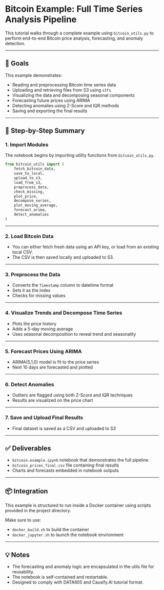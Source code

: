 
# Bitcoin Example: Full Time Series Analysis Pipeline

This tutorial walks through a complete example using `bitcoin_utils.py` to perform end-to-end Bitcoin price analysis, forecasting, and anomaly detection.

---

## 📌 Goals

This example demonstrates:
- Reading and preprocessing Bitcoin time series data
- Uploading and retrieving files from S3 using `s3fs`
- Visualizing the data and decomposing seasonal components
- Forecasting future prices using ARIMA
- Detecting anomalies using Z-Score and IQR methods
- Saving and exporting the final results

---

## 🧰 Step-by-Step Summary

### 1. Import Modules

The notebook begins by importing utility functions from `bitcoin_utils.py`.

```python
from bitcoin_utils import (
    fetch_bitcoin_data,
    save_to_local,
    upload_to_s3,
    load_from_s3,
    preprocess_data,
    check_missing,
    plot_price,
    decompose_series,
    plot_moving_average,
    forecast_arima,
    detect_anomalies
)
```

---

### 2. Load Bitcoin Data

- You can either fetch fresh data using an API key, or load from an existing local CSV.
- The CSV is then saved locally and uploaded to S3.

---

### 3. Preprocess the Data

- Converts the `Timestamp` column to datetime format
- Sets it as the index
- Checks for missing values

---

### 4. Visualize Trends and Decompose Time Series

- Plots the price history
- Adds a 5-day moving average
- Uses seasonal decomposition to reveal trend and seasonality

---

### 5. Forecast Prices Using ARIMA

- ARIMA(5,1,0) model is fit to the price series
- Next 10 days are forecasted and plotted

---

### 6. Detect Anomalies

- Outliers are flagged using both Z-Score and IQR techniques
- Results are visualized on the price chart

---

### 7. Save and Upload Final Results

- Final dataset is saved as a CSV and uploaded to S3

---

## ✅ Deliverables

- `bitcoin.example.ipynb` notebook that demonstrates the full pipeline
- `bitcoin_prices_final.csv` file containing final results
- Charts and forecasts embedded in notebook outputs

---

## 📦 Integration

This example is structured to run inside a Docker container using scripts provided in the project directory.

Make sure to use:
- `docker_build.sh` to build the container
- `docker_jupyter.sh` to launch the notebook environment

---

## 💡 Notes

- The forecasting and anomaly logic are encapsulated in the utils file for reusability.
- The notebook is self-contained and restartable.
- Designed to comply with DATA605 and Causify.AI tutorial format.
